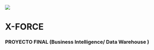 ![](https://lh6.googleusercontent.com/tblFspvfh77lVHWlOHUAtUHG49rx722ucwveO5O1WOnkI1Mrmtx_-DPel4cUTZydt6HTPvuV8mBuRlP4anv9n3e0q1YTCDbOqNnn4o8AG38HxjBDP0tFssLJlTh-=w740)
# X-FORCE
### PROYECTO FINAL (Business Intelligence/ Data Warehouse )
